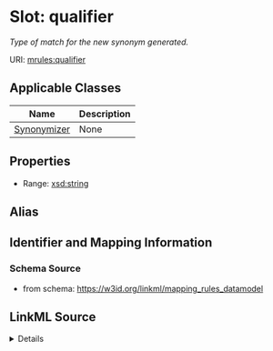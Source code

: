 # Slot: qualifier
_Type of match for the new synonym generated._


URI: [mrules:qualifier](https://w3id.org/linkml/mapping_rules_datamodel/qualifier)



<!-- no inheritance hierarchy -->




## Applicable Classes

| Name | Description |
| --- | --- |
[Synonymizer](Synonymizer.md) | None






## Properties

* Range: [xsd:string](http://www.w3.org/2001/XMLSchema#string)






## Alias




## Identifier and Mapping Information







### Schema Source


* from schema: https://w3id.org/linkml/mapping_rules_datamodel




## LinkML Source

<details>
```yaml
name: qualifier
description: Type of match for the new synonym generated.
from_schema: https://w3id.org/linkml/mapping_rules_datamodel
rank: 1000
alias: qualifier
owner: Synonymizer
domain_of:
- Synonymizer
range: string

```
</details>